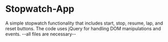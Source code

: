 # Stopwatch-App
A simple stopwatch functionality that includes start, stop, resume, lap, and reset buttons. The code uses jQuery for handling DOM manipulations and events.
--all files are necessary--
